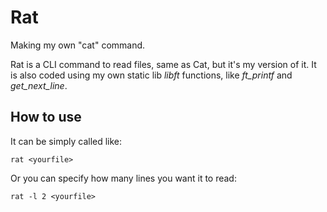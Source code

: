 # Rat
Making my own "cat" command.

Rat is a CLI command to read files, same as Cat, but it's my version of it. It is also coded using my own static lib *libft* functions, like *ft_printf* and *get_next_line*.

## How to use

It can be simply called like:
```shell
rat <yourfile>
```
Or you can specify how many lines you want it to read:
```shell
rat -l 2 <yourfile>
```
